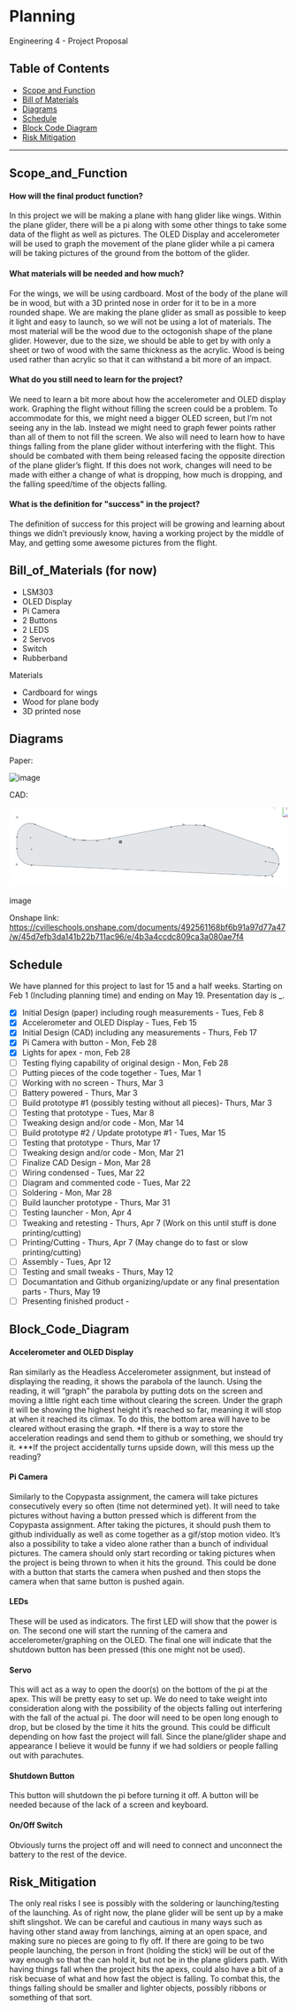 # Planning
Engineering 4 - Project Proposal

## Table of Contents
* [Scope and Function](#Scope_and_Function)
* [Bill of Materials](#Bill_of_Materials)
* [Diagrams](#Diagrams)
* [Schedule](#Schedule)
* [Block Code Diagram](#Block_Code_Diagram)
* [Risk Mitigation](#Risk_Mitigation)
---

## Scope_and_Function
#### How will the final product function?

In this project we will be making a plane with hang glider like wings. Within the plane glider, there will be a pi along with some other things to take some data of the flight as well as pictures. The OLED Display and accelerometer will be used to graph the movement of the plane glider while a pi camera will be taking pictures of the ground from the bottom of the glider. 

#### What materials will be needed and how much?

For the wings, we will be using cardboard. Most of the body of the plane will be in wood, but with a 3D printed nose in order for it to be in a more rounded shape. We are making the plane glider as small as possible to keep it light and easy to launch, so we will not be using a lot of materials. The most material will be the wood due to the octogonish shape of the plane glider. However, due to the size, we should be able to get by with only a sheet or two of wood with the same thickness as the acrylic. Wood is being used rather than acrylic so that it can withstand a bit more of an impact. 

#### What do you still need to learn for the project?

We need to learn a bit more about how the accelerometer and OLED display work. Graphing the flight without filling the screen could be a problem. To accommodate for this, we might need a bigger OLED screen, but I’m not seeing any in the lab. Instead we might need to graph fewer points rather than all of them to not fill the screen. We also will need to learn how to have things falling from the plane glider without interfering with the flight. This should be combated with them being released facing the opposite direction of the plane glider’s flight. If this does not work, changes will need to be made with either a change of what is dropping, how much is dropping, and the falling speed/time of the objects falling. 

#### What is the definition for "success" in the project?

The definition of success for this project will be growing and learning about things we didn’t previously know, having a working project by the middle of May, and getting some awesome pictures from the flight.


## Bill_of_Materials (for now)
- LSM303
- OLED Display
- Pi Camera
- 2 Buttons
- 2 LEDS
- 2 Servos
- Switch
- Rubberband

Materials
- Cardboard for wings
- Wood for plane body
- 3D printed nose

## Diagrams
Paper:

![image](https://user-images.githubusercontent.com/60272021/153009169-bfc58da1-c097-4e1e-9e28-fedd38d4bfe2.png)

CAD:

<img src="https://github.com/kwingfi24/Pi_in_the_Sky/blob/main/Screenshot%202022-02-10%209.57.14%20AM.png?raw=true">

image

Onshape link: https://cvilleschools.onshape.com/documents/492561168bf6b91a97d77a47/w/45d7efb3da141b22b711ac96/e/4b3a4ccdc809ca3a080ae7f4

## Schedule
We have planned for this project to last for 15 and a half weeks. Starting on Feb 1 (Including planning time) and ending on May 19. Presentation day is _.
- [x] Initial Design (paper) including rough measurements - Tues, Feb 8
- [x] Accelerometer and OLED Display - Tues, Feb 15
- [x] Initial Design (CAD) including any measurements - Thurs, Feb 17
- [x] Pi Camera with button - Mon, Feb 28
- [x] Lights for apex - mon, Feb 28
- [ ] Testing flying capability of original design - Mon, Feb 28
- [ ] Putting pieces of the code together - Tues, Mar 1  
- [ ] Working with no screen - Thurs, Mar 3
- [ ] Battery powered - Thurs, Mar 3
- [ ] Build prototype #1 (possibly testing without all pieces)- Thurs, Mar 3
- [ ] Testing that prototype - Tues, Mar 8
- [ ] Tweaking design and/or code - Mon, Mar 14
- [ ] Build prototype #2 / Update prototype #1 - Tues, Mar 15
- [ ] Testing that prototype - Thurs, Mar 17
- [ ] Tweaking design and/or code - Mon, Mar 21
- [ ] Finalize CAD Design - Mon, Mar 28
- [ ] Wiring condensed - Tues, Mar 22
- [ ] Diagram and commented code - Tues, Mar 22
- [ ] Soldering - Mon, Mar 28
- [ ] Build launcher prototype - Thurs, Mar 31
- [ ] Testing launcher - Mon, Apr 4
- [ ] Tweaking and retesting - Thurs, Apr 7 (Work on this until stuff is done printing/cutting)
- [ ] Printing/Cutting - Thurs, Apr 7 (May change do to fast or slow printing/cutting)
- [ ] Assembly - Tues, Apr 12
- [ ] Testing and small tweaks - Thurs, May 12
- [ ] Documantation and Github organizing/update or any final presentation parts - Thurs, May 19
- [ ] Presenting finished product - 

## Block_Code_Diagram
#### Accelerometer and OLED Display
Ran similarly as the Headless Accelerometer assignment, but instead of displaying the reading, it shows the parabola of the launch. Using the reading, it will “graph” the parabola by putting dots on the screen and moving a little right each time without clearing the screen. Under the graph it will be showing the highest height it’s reached so far, meaning it will stop at when it reached its climax. To do this, the bottom area will have to be cleared without erasing the graph. *If there is a way to store the acceleration readings and send them to github or something, we should try it. ***If the project  accidentally turns upside down, will this mess up the reading?
#### Pi Camera
Similarly to the Copypasta assignment, the camera will take pictures consecutively every so often (time not determined yet). It will need to take pictures without having a button pressed which is different from the Copypasta assignment. After taking the pictures, it should push them to github individually as well as come together as a gif/stop motion video. It’s also a possibility to take a video alone rather than a bunch of individual pictures. The camera should only start recording or taking pictures when the project is being thrown to when it hits the ground. This could be done with a button that starts the camera when pushed and  then stops the camera when that same button is pushed again.
#### LEDs
These will be used as indicators. The first LED will show that the power is on. The second one will start the running of the camera and accelerometer/graphing on the OLED. The final one will indicate that the shutdown button has been pressed (this one might not be used). 
#### Servo
This will act as a way to open the door(s) on the bottom of the pi at the apex. This will be pretty easy to set up. We do need to take weight into consideration along with the possibility of the objects falling out interfering with the fall of the actual pi. The door will need to be open long enough to drop, but be closed by the time it hits the ground. This could be difficult depending on how fast the project will fall. Since the plane/glider shape and appearance I believe it would be funny if we had soldiers or people falling out with parachutes.
#### Shutdown Button
This button will shutdown the pi before turning it off. A button will be needed because of the lack of a screen and keyboard.
#### On/Off Switch
Obviously turns the project off and will need to connect and unconnect the battery to the rest of the device.

## Risk_Mitigation
The only real risks I see is possibly with the soldering or launching/testing of the launching. As of right now, the plane glider will be sent up by a make shift slingshot. We can be careful and cautious in many ways such as having other stand away from lanchings, aiming at an open space, and making sure no pieces are going to fly off. If there are going to be two people launching, the person in front (holding the stick) will be out of the way enough so that the can hold it, but not be in the plane gliders path. With having things fall when the project hits the apexs, could also have a bit of a risk becuase of what and how fast the object is falling. To combat this, the things falling should be smaller and lighter objects, possibly ribbons or something of that sort.

